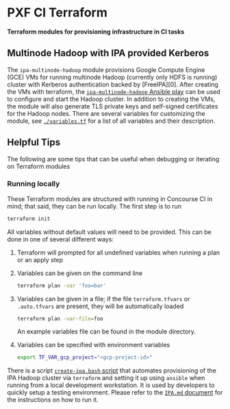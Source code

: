 # PXF CI Terraform

**Terraform modules for provisioning infrastructure in CI tasks**

## Multinode Hadoop with IPA provided Kerberos

The `ipa-multinode-hadoop` module provisions Google Compute Engine (GCE) VMs for running multinode Hadoop (currently only HDFS is running) cluster with Kerberos authentication backed by [FreeIPA][0].
After creating the VMs with terraform, the [`ipa-multinode-hadoop` Ansible play](../ansible/ipa-multinode-hadoop) can be used to configure and start the Hadoop cluster.
In addition to creating the VMs, the module will also generate TLS private keys and self-signed certificates for the Hadoop nodes.
There are several variables for customizing the module, see [`./variables.tf`](./ipa-multinode-hadoop/variables.tf) for a list of all variables and their description.

## Helpful Tips

The following are some tips that can be useful when debugging or iterating on Terraform modules

### Running locally

These Terraform modules are structured with running in Concourse CI in mind; that said, they can be run locally.
The first step is to run

```bash
terraform init
```

All variables without default values will need to be provided.
This can be done in one of several different ways:

1. Terraform will prompted for all undefined variables when running a plan or an apply step

2. Variables can be given on the command line

    ```bash
    terraform plan -var 'foo=bar'
    ```

3. Variables can be given in a file; if the file `terraform.tfvars` or `.auto.tfvars` are present, they will be automatically loaded

    ```bash
    terraform plan -var-file=foo
    ```

    An example variables file can be found in the module directory.

4. Variables can be specified with environment variables

    ```bash
    export TF_VAR_gcp_project="<gcp-project-id>"
    ```
There is a script [`create-ipa.bash` script](../../dev/create-ipa.bash) that automates provisioning of the IPA Hadoop
cluster via `terraform` and setting it up using `ansible` when running from a local development workstation.
It is used by developers to quickly setup a testing environment.
Please refer to the [`IPA.md` document](../../dev/IPA.md) for the instructions on how to run it.
